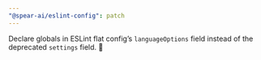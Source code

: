 ```yaml
---
"@spear-ai/eslint-config": patch
---
```


Declare globals in ESLint flat config’s `languageOptions` field instead of the deprecated `settings` field. 🐛

